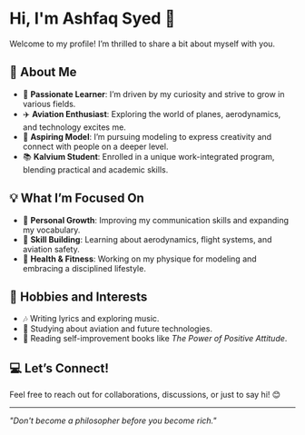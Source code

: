 # Hi, I'm Ashfaq Syed 👋

Welcome to my profile! I’m thrilled to share a bit about myself with you.

## 🌟 About Me

- 🌟 **Passionate Learner**: I’m driven by my curiosity and strive to grow in various fields.
- ✈️ **Aviation Enthusiast**: Exploring the world of planes, aerodynamics, and technology excites me.
- 🎥 **Aspiring Model**: I’m pursuing modeling to express creativity and connect with people on a deeper level.
- 📚 **Kalvium Student**: Enrolled in a unique work-integrated program, blending practical and academic skills.

## 💡 What I’m Focused On

- 🚀 **Personal Growth**: Improving my communication skills and expanding my vocabulary.
- 🧠 **Skill Building**: Learning about aerodynamics, flight systems, and aviation safety.
- 💪 **Health & Fitness**: Working on my physique for modeling and embracing a disciplined lifestyle.

## 📌 Hobbies and Interests

- 🎶 Writing lyrics and exploring music.
- 🛫 Studying about aviation and future technologies.
- 📖 Reading self-improvement books like *The Power of Positive Attitude*.

## 💻 Let’s Connect!

Feel free to reach out for collaborations, discussions, or just to say hi! 😊

---

*"Don't become a philosopher before you become rich."*
